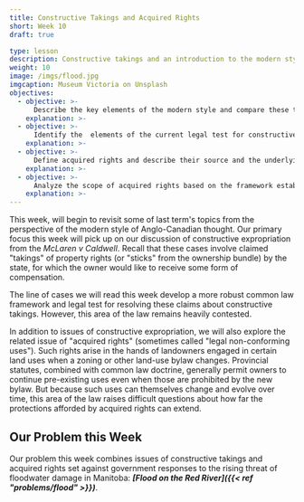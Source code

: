 ```yaml
---
title: Constructive Takings and Acquired Rights
short: Week 10
draft: true

type: lesson
description: Constructive takings and an introduction to the modern style.
weight: 10
image: /imgs/flood.jpg
imgcaption: Museum Victoria on Unsplash
objectives:
  - objective: >-
      Describe the key elements of the modern style and compare these to those of the classical style studied last term.
    explanation: >-
  - objective: >-
      Identify the  elements of the current legal test for constructive takings, explain how these have changed over time, apply the test in practice, and critically analyze problems or inconsistencies in the doctrine.  
    explanation: >-
  - objective: >-
      Define acquired rights and describe their source and the underlying rationales for their protection by the common law.
    explanation: >-  
  - objective: >-
      Analyze the scope of acquired rights based on the framework established in the Saint Romuald case.
    explanation: >-  
---
```


This week, will begin to revisit some of last term's topics from the perspective of the modern style of Anglo-Canadian thought. Our primary focus this week will pick up on our discussion of constructive expropriation from the *McLaren v Caldwell*. Recall that these cases involve claimed "takings" of property rights (or "sticks" from the ownership bundle) by the state, for which the owner would like to receive some form of compensation.

The line of cases we will read this week develop a more robust common law framework and legal test for resolving these claims about constructive takings. However, this area of the law remains heavily contested.

In addition to issues of constructive expropriation, we will also explore the related issue of "acquired rights" (sometimes called "legal non-conforming uses"). Such rights arise in the hands of landowners engaged in certain land uses when a zoning or other land-use bylaw changes. Provincial statutes, combined with common law doctrine, generally permit owners to continue pre-existing uses even when those are prohibited by the new bylaw. But because such uses can themselves change and evolve over time, this area of the law raises difficult questions about how far the protections afforded by acquired rights can extend.

## Our Problem this Week

 Our problem this week combines issues of constructive takings and acquired rights set against government responses to the rising threat of floodwater damage in Manitoba: ***[Flood on the Red River]({{< ref "problems/flood" >}})***.